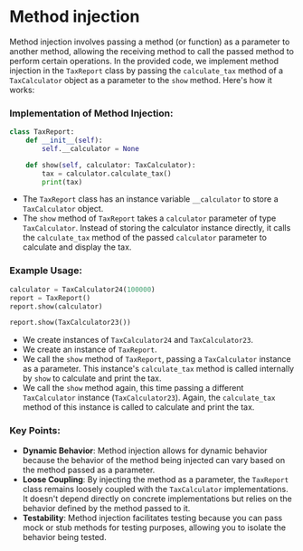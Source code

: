# Method injection
Method injection involves passing a method (or function) as a parameter to another method, allowing the receiving method to call the passed method to perform certain operations. In the provided code, we implement method injection in the `TaxReport` class by passing the `calculate_tax` method of a `TaxCalculator` object as a parameter to the `show` method. Here's how it works:

### Implementation of Method Injection:

```python
class TaxReport:
    def __init__(self):
        self.__calculator = None

    def show(self, calculator: TaxCalculator):
        tax = calculator.calculate_tax()
        print(tax)
```

- The `TaxReport` class has an instance variable `__calculator` to store a `TaxCalculator` object.
- The `show` method of `TaxReport` takes a `calculator` parameter of type `TaxCalculator`. Instead of storing the calculator instance directly, it calls the `calculate_tax` method of the passed `calculator` parameter to calculate and display the tax.

### Example Usage:

```python
calculator = TaxCalculator24(100000)
report = TaxReport()
report.show(calculator)

report.show(TaxCalculator23())
```

- We create instances of `TaxCalculator24` and `TaxCalculator23`.
- We create an instance of `TaxReport`.
- We call the `show` method of `TaxReport`, passing a `TaxCalculator` instance as a parameter. This instance's `calculate_tax` method is called internally by `show` to calculate and print the tax.
- We call the `show` method again, this time passing a different `TaxCalculator` instance (`TaxCalculator23`). Again, the `calculate_tax` method of this instance is called to calculate and print the tax.

### Key Points:

- **Dynamic Behavior**: Method injection allows for dynamic behavior because the behavior of the method being injected can vary based on the method passed as a parameter.
- **Loose Coupling**: By injecting the method as a parameter, the `TaxReport` class remains loosely coupled with the `TaxCalculator` implementations. It doesn't depend directly on concrete implementations but relies on the behavior defined by the method passed to it.
- **Testability**: Method injection facilitates testing because you can pass mock or stub methods for testing purposes, allowing you to isolate the behavior being tested.
